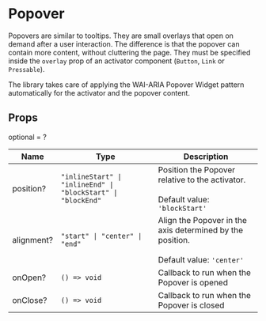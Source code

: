 # Popover

Popovers are similar to tooltips. They are small overlays that open on demand after a user interaction.
The difference is that the popover can contain more content, without cluttering the page.
They must be specified inside the `overlay` prop of an activator component (`Button`, `Link` or `Pressable`).

The library takes care of applying the WAI-ARIA Popover Widget pattern automatically for the activator
and the popover content.

## Props
optional = ?

| Name | Type | Description |
| --- | --- | --- |
| position? | <code>"inlineStart" &#124; "inlineEnd" &#124; "blockStart" &#124; "blockEnd"</code> | Position the Popover relative to the activator.<br /><br />Default value: <code>'blockStart'</code> |
| alignment? | <code>"start" &#124; "center" &#124; "end"</code> | Align the Popover in the axis determined by the position.<br /><br />Default value: <code>'center'</code> |
| onOpen? | <code>() => void</code> | Callback to run when the Popover is opened |
| onClose? | <code>() => void</code> | Callback to run when the Popover is closed |
